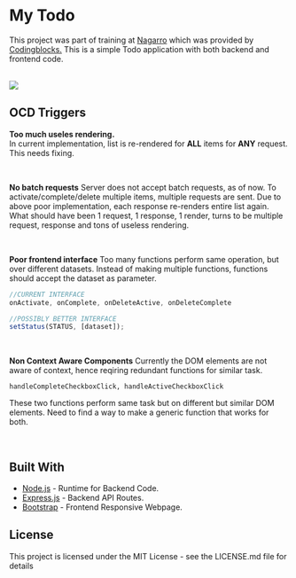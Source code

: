 
# My Todo

This project was part of training at <a href='http://www.nagarro.com/en'>Nagarro</a> which was provided by <a href='https://codingblocks.com/'>Codingblocks.</a> 
This is a simple Todo application with both backend and frontend code.

</br>


<img src='http://i.imgur.com/9kvmcD4.png'/>

## OCD Triggers

<b>Too much useles rendering.</b></br>
In current implementation, list is re-rendered for <b>ALL</b> items for <b>ANY</b> request. 
This needs fixing.

</br>

<b>No batch requests</b>
Server does not accept batch requests, as of now. To activate/complete/delete multiple items, multiple requests are sent.
Due to above poor implementation, each response re-renders entire list again.
What should have been 1 request, 1 response, 1 render, turns to be multiple request, response and tons of useless rendering.

</br>

<b>Poor frontend interface</b>
Too many functions perform same operation, but over different datasets. Instead of making multiple functions, functions should accept the dataset as parameter.

```javascript
//CURRENT INTERFACE
onActivate, onComplete, onDeleteActive, onDeleteComplete 

//POSSIBLY BETTER INTERFACE
setStatus(STATUS, [dataset]); 
```

</br>

<b>Non Context Aware Components</b>
Currently the DOM elements are not aware of context, hence reqiring redundant functions for similar task.

```
handleCompleteCheckboxClick, handleActiveCheckboxClick
```

These two functions perform same task but on different but similar DOM elements. Need to find a way to make a generic function that works for both.

</br>

## Built With

* [Node.js](https://nodejs.org/en/) - Runtime for Backend Code.
* [Express.js](https://expressjs.com) - Backend API Routes.
* [Bootstrap](https://getbootstrap.com/) - Frontend Responsive Webpage.

## License

This project is licensed under the MIT License - see the LICENSE.md file for details
